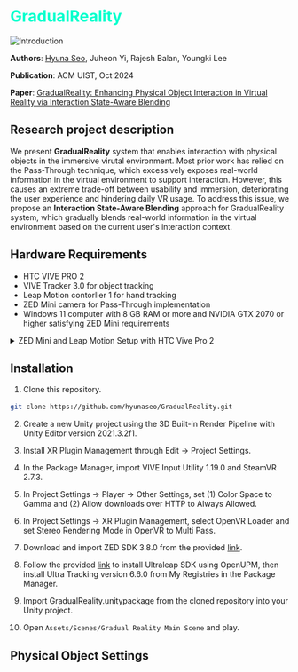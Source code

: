 # <span style="color: rgb(0, 255, 205);">**GradualReality**</span>
![Introduction](Figures/1.Introduction.png)

**Authors**: [Hyuna Seo](https://hyunaseo.github.io), Juheon Yi, Rajesh Balan, Youngki Lee 

**Publication**: ACM UIST, Oct 2024

**Paper**: [GradualReality: Enhancing Physical Object Interaction in Virtual Reality via Interaction State-Aware Blending](https://doi.org/10.1145/3654777.3676463)

## Research project description
We present **GradualReality** system that enables interaction with physical objects in the immersive virutal environment. Most prior work has relied on the Pass-Through technique, which excessively exposes real-world information in the virtual environment to support interaction. However, this causes an extreme trade-off between usability and immersion, deteriorating the user experience and hindering daily VR usage. To address this issue, we propose an **Interaction State-Aware Blending** approach for GradualReality system, which gradually blends real-world information in the virtual environment based on the current user's interaction context.

## Hardware Requirements
- HTC VIVE PRO 2
- VIVE Tracker 3.0 for object tracking 
- Leap Motion contorller 1 for hand tracking 
- ZED Mini camera for Pass-Through implementation 
- Windows 11 computer with 8 GB RAM or more and NVIDIA GTX 2070 or higher satisfying ZED Mini requirements 

<details>
    <summary>ZED Mini and Leap Motion Setup with HTC Vive Pro 2</summary>
    We have attached the ZED Mini and Leap Motion to the HTC VIVE PRO 2 as shown below.
    <p align="left">
        <img src="Figures/7.DeviceSetup.png" alt="Device Setup" width="30%" style="float:left; margin-right:30px;">
    </p>

1. **Zed Mini**
- The ZED Mini should be aligned with the center of the front camera of the HTC VIVE PRO 2.
- Putting it below the HMD's camera is one possible option, but you will need to adjust the zed camera's parameters, which ~~is a disaster~~ can make implementing Pass-Through very difficult (it becomes challenging to accurately apply Pass-Through to the exact position of objects).

2. **Leap Motion controller**
- The Leap Motion is attached below the front camera of the HTC VIVE PRO 2.
- Since the ZED Mini obstructs the front camera, it is not possible to use hand tracking provided by VIVE, Steam, or OpenXR, making the Leap Motion necessary.

</details>

## Installation 
1. Clone this repository. 
```bash
git clone https://github.com/hyunaseo/GradualReality.git
```
2. Create a new Unity project using the 3D Built-in Render Pipeline with Unity Editor version 2021.3.2f1.

3. Install XR Plugin Management through Edit -> Project Settings.

4. In the Package Manager, import VIVE Input Utility 1.19.0 and SteamVR 2.7.3.

5. In Project Settings -> Player -> Other Settings, set (1) Color Space to Gamma and (2) Allow downloads over HTTP to Always Allowed.

6. In Project Settings -> XR Plugin Management, select OpenVR Loader and set Stereo Rendering Mode in OpenVR to Multi Pass.

7. Download and import ZED SDK 3.8.0 from the provided [link](https://www.stereolabs.com/en-kr/developers/release/3.8).

8. Follow the provided [link](https://github.com/ultraleap/UnityPlugin?tab=readme-ov-file#Installation) to install Ultraleap SDK using OpenUPM, then install Ultra Tracking version 6.6.0 from My Registries in the Package Manager.

9. Import GradualReality.unitypackage from the cloned repository into your Unity project.

10. Open `Assets/Scenes/Gradual Reality Main Scene` and play. 

<!-- 
## Code 
This code is structured to execute GradualReality, encompassing the following key tasks:

1. [Initial Settings](#initial-settings) for cameras and hand tracking
2. [GradualReality Settings](#gradualreality-settings) for interaction states and blending methods
3. [Object Settings](#object-settings) for tracker assignment and physical object information -->

## Physical Object Settings

<!-- 
### 1. Set camera rigs
There are three camera rigs for GradualRealtiy. Please add them to the scene as follows. If you need more detailed explanation about the component settings, please refer to [this](./Assets/Prefabs/Camera%20Rigs).
1. `Main Camera Rig` for Virtual Environment: Add `Assets/Prefabs/Camera Rigs/Main Camera Rig` to the scene, and set its rotation as (0, 90, 0). Make sure to set the `Main Camera Rig` and `all its child game objects` to **inactive** in the scene!
2. `Zed Camera Rig` to obtain camera feeds: Add `Assets/Prefabs/Camera Rigs/Zed Camera Rig` to the scene. Set the child objects `Frame` to **inactive** in the scene.
3. `Pass-Through Camera Rig` to obtain render texture for Pass-Through and render it: Add `Assets/Prefabs/Camera Rigs/Pass-Through Camera Rig` to the scene, and set its rotation as (0, 90, 0). 

<details>
    <summary>Camera rigs in the scene</summary>
    <p align="left">
        <img src="Figures/CameraRigs.PNG" alt="Camer rigs in the scene" width="30%" style="float:left; margin-right:30px;">
    </p>
</details>

### 2. Set hand tracking
1. Add `Assets/Prefabs/Hand Tracking/Hands` to the scene, and set its rotation as (0, 90, 0). 
2. Set `Hands` > `Interaction Manager` and its children game objects' layer as `Hands`. 
3. Find `Hands` > `XR Leap Provider Manager` > `Service Provider (XR)` game objects in the scene. 
- Link main camera: For Leap XR Service Provider component's Main Camera, add `Main Camera Rig` > `Main Camera` game object in the scene. 
- Modify hand tracking offset: Since the Leap Motion is attached below the VR HMD's center, you need to manually apply the hand tracking offset. This can be configured in the Leap XR Service Provider component's  the advanced options as below:
    - Device Offset Mode: Manual Head Offset
    - Temporal Warping Mode: Auto
    - Device Offset Y Axis: -0.08
    - Device Offset Z Axis: 0.12
    - Device Tilt X Axis: 10

### 3. Virtual scene settings 
Add your own virtual scenes and components for your amazing immersive experience!!!!

## GradualReality Settings 
### 1. Set GradualReality prefab
Add `Assets/Prefabs/GradualReality` to the scene, and set its rotation as (0, 90, 0). The `GradualReality` prefab consists of a total of 3 components as below. 
    - `GradualReality Manager`: You can set detailed parameteres of GradualReality from this.
    - `Initialize Camera Rigs`: Since the rendering order changes according to the active status of the camera rigs, you must manually connect the `Zed Camera Rig` and `Main Camera Rig` in the inspector using this script. 
    - (Optional) `Zoom Field Of View`: This resolves issues arising from the different FoVs of the ZED mini and VR HMD. This is not mandatory; for more details, please refer to the comments within the script.



## Object Settings 
### 1. Get tracker serial numbers
To map the tracker of physical object with the virtual proxy, you should know the tracker's serial numbers.  -->